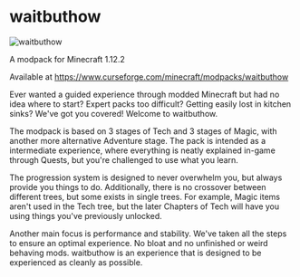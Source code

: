 # waitbuthow

![waitbuthow](https://i.ibb.co/dppY5gs/wbh-quest-logo.png)

A modpack for Minecraft 1.12.2

Available at https://www.curseforge.com/minecraft/modpacks/waitbuthow

Ever wanted a guided experience through modded Minecraft but had no idea where to start? Expert packs too difficult? Getting easily lost in kitchen sinks? We've got you covered! Welcome to waitbuthow.

The modpack is based on 3 stages of Tech and 3 stages of Magic, with another more alternative Adventure stage. The pack is intended as a intermediate experience, where everything is neatly explained in-game through Quests, but you're challenged to use what you learn.

The progression system is designed to never overwhelm you, but always provide you things to do. Additionally, there is no crossover between different trees, but some exists in single trees. For example, Magic items aren't used in the Tech tree, but the later Chapters of Tech will have you using things you've previously unlocked.

Another main focus is performance and stability. We've taken all the steps to ensure an optimal experience. No bloat and no unfinished or weird behaving mods. waitbuthow is an experience that is designed to be experienced as cleanly as possible.

